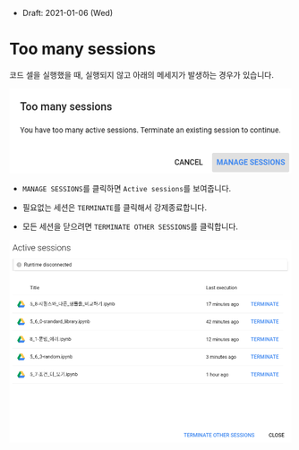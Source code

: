 * Draft: 2021-01-06 (Wed)

# Too many sessions

코드 셀을 실행했을 때, 실행되지 않고 아래의 메세지가 발생하는 경우가 있습니다.

<img src='images/google_colab-too_many_sessions.png'>

* `MANAGE SESSIONS`를 클릭하면 `Active sessions`를 보여줍니다.

* 필요없는 세션은 `TERMINATE`를 클릭해서 강제종료합니다.
* 모든 세션을 닫으려면 `TERMINATE OTHER SESSIONS`를 클릭합니다.

<img src='images/google_colab-too_many_sessions-active_sessions.png'>